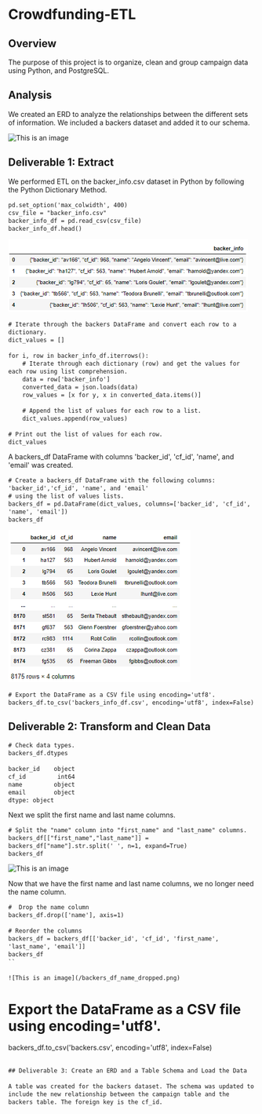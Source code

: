 # Crowdfunding-ETL

## Overview

The purpose of this project is to organize, clean and group campaign data using Python, and PostgreSQL.

## Analysis
We created an ERD to analyze the relationships between the different sets of information. We included a backers dataset and added it to our schema.

![This is an image](/crowdfunding_db_relationships.png)

## Deliverable 1: Extract

We performed ETL on the backer_info.csv dataset in Python by following the Python Dictionary Method.

```# Get the backers_info from the crowdfunding_info sheet. 
pd.set_option('max_colwidth', 400)
csv_file = "backer_info.csv"
backer_info_df = pd.read_csv(csv_file)
backer_info_df.head()
```
![This is an image](/backer_info_image.png)

```
# Iterate through the backers DataFrame and convert each row to a dictionary.
dict_values = []

for i, row in backer_info_df.iterrows():
    # Iterate through each dictionary (row) and get the values for each row using list comprehension.
    data = row['backer_info']
    converted_data = json.loads(data)
    row_values = [x for y, x in converted_data.items()]
    
    # Append the list of values for each row to a list. 
    dict_values.append(row_values)

# Print out the list of values for each row.
dict_values
```

A backers_df DataFrame with columns 'backer_id', 'cf_id', 'name', and 'email' was created.

```
# Create a backers_df DataFrame with the following columns: 'backer_id','cf_id', 'name', and 'email' 
# using the list of values lists. 
backers_df = pd.DataFrame(dict_values, columns=['backer_id', 'cf_id', 'name', 'email'])
backers_df
```
![This is an image](/backers_df_image.png)

```
# Export the DataFrame as a CSV file using encoding='utf8'.
backers_df.to_csv('backers_info_df.csv', encoding='utf8', index=False)
```

## Deliverable 2: Transform and Clean Data

```
# Check data types.
backers_df.dtypes

backer_id    object
cf_id         int64
name         object
email        object
dtype: object

```

Next we split the first name and last name columns.
```
# Split the "name" column into "first_name" and "last_name" columns.
backers_df[["first_name","last_name"]] = backers_df["name"].str.split(' ', n=1, expand=True)
backers_df
```
![This is an image](/backers_df_split.png)


Now that we have the first name and last name columns, we no longer need the name column.
```
#  Drop the name column
backers_df.drop(['name'], axis=1)

# Reorder the columns
backers_df = backers_df[['backer_id', 'cf_id', 'first_name', 'last_name', 'email']]
backers_df
``

![This is an image](/backers_df_name_dropped.png)

```
# Export the DataFrame as a CSV file using encoding='utf8'.
backers_df.to_csv('backers.csv', encoding='utf8', index=False)
```

## Deliverable 3: Create an ERD and a Table Schema and Load the Data

A table was created for the backers dataset. The schema was updated to include the new relationship between the campaign table and the backers table. The foreign key is the cf_id.